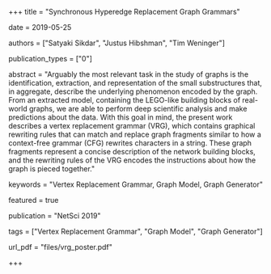 +++
title = "Synchronous Hyperedge Replacement Graph Grammars"

date = 2019-05-25

authors = ["Satyaki Sikdar", "Justus Hibshman", "Tim Weninger"]

publication_types = ["0"]

abstract = "Arguably the most relevant task in the study of graphs is the identification, extraction, and representation of the small substructures that, in aggregate, describe the underlying phenomenon encoded by the graph. From an extracted model, containing the LEGO-like building blocks of real-world graphs, we are able to perform deep scientific analysis and make predictions about the data.
With this goal in mind, the present work describes a vertex replacement grammar (VRG), which contains graphical rewriting rules that can match and replace graph fragments similar to how a context-free grammar (CFG) rewrites characters in a string. These graph fragments represent a concise description of the network building blocks, and the rewriting rules of the VRG encodes the instructions about how the graph is pieced together."

keywords = "Vertex Replacement Grammar, Graph Model, Graph Generator"

featured = true

publication = "NetSci 2019"

tags = ["Vertex Replacement Grammar", "Graph Model", "Graph Generator"]

url_pdf = "files/vrg_poster.pdf"

+++

